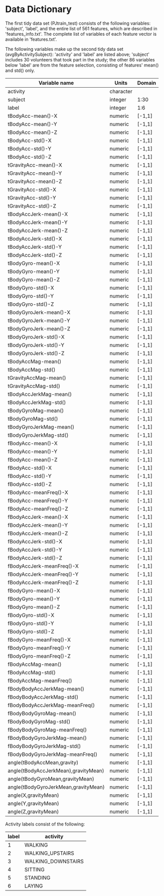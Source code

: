 # Data Dictionary


The first tidy data set (PJtrain_test) consists of the following variables: 'subject', 'label', and the entire list of 561 features, which are described in 'features_info.txt'. The complete list of variables of each feature vector is available in 'features.txt'. 

The following variables make up the second tidy data set (avgByActivitySubject): 'activity' and 'label' are listed above; 'subject' includes 30 volunteers that took part in the study; the other 86 variables below 'label' are from the feature selection, consisting of features' mean() and std() only.

|Variable name	|Units	|Domain
|---|	---|	---|
|activity|	character|	|
|subject|	integer|	1:30|
|label|	integer|	1:6|
|tBodyAcc-mean()-X|	numeric|	[-1,1]|
|tBodyAcc-mean()-Y|	numeric|	[-1,1]|
|tBodyAcc-mean()-Z|	numeric|	[-1,1]|
|tBodyAcc-std()-X|	numeric|	[-1,1]|
|tBodyAcc-std()-Y|	numeric|	[-1,1]|
|tBodyAcc-std()-Z|	numeric|	[-1,1]|
|tGravityAcc-mean()-X|	numeric|	[-1,1]|
|tGravityAcc-mean()-Y|	numeric|	[-1,1]|
|tGravityAcc-mean()-Z|	numeric|	[-1,1]|
|tGravityAcc-std()-X|	numeric|	[-1,1]|
|tGravityAcc-std()-Y|	numeric|	[-1,1]|
|tGravityAcc-std()-Z|	numeric|	[-1,1]|
|tBodyAccJerk-mean()-X|	numeric|	[-1,1]|
|tBodyAccJerk-mean()-Y|	numeric|	[-1,1]|
|tBodyAccJerk-mean()-Z|	numeric|	[-1,1]|
|tBodyAccJerk-std()-X|	numeric|	[-1,1]|
|tBodyAccJerk-std()-Y|	numeric|	[-1,1]|
|tBodyAccJerk-std()-Z|	numeric|	[-1,1]|
|tBodyGyro-mean()-X|	numeric|	[-1,1]|
|tBodyGyro-mean()-Y|	numeric|	[-1,1]|
|tBodyGyro-mean()-Z|	numeric|	[-1,1]|
|tBodyGyro-std()-X|	numeric|	[-1,1]|
|tBodyGyro-std()-Y|	numeric|	[-1,1]|
|tBodyGyro-std()-Z|	numeric|	[-1,1]|
|tBodyGyroJerk-mean()-X|	numeric|	[-1,1]|
|tBodyGyroJerk-mean()-Y|	numeric|	[-1,1]|
|tBodyGyroJerk-mean()-Z|	numeric|	[-1,1]|
|tBodyGyroJerk-std()-X|	numeric|	[-1,1]|
|tBodyGyroJerk-std()-Y|	numeric|	[-1,1]|
|tBodyGyroJerk-std()-Z|	numeric|	[-1,1]|
|tBodyAccMag-mean()|	numeric|	[-1,1]|
|tBodyAccMag-std()|	numeric|	[-1,1]|
|tGravityAccMag-mean()|	numeric|	[-1,1]|
|tGravityAccMag-std()|	numeric|	[-1,1]|
|tBodyAccJerkMag-mean()|	numeric|	[-1,1]|
|tBodyAccJerkMag-std()|	numeric|	[-1,1]|
|tBodyGyroMag-mean()|	numeric|	[-1,1]|
|tBodyGyroMag-std()|	numeric|	[-1,1]|
|tBodyGyroJerkMag-mean()|	numeric|	[-1,1]|
|tBodyGyroJerkMag-std()|	numeric|	[-1,1]|
|fBodyAcc-mean()-X|	numeric|	[-1,1]|
|fBodyAcc-mean()-Y|	numeric|	[-1,1]|
|fBodyAcc-mean()-Z|	numeric|	[-1,1]|
|fBodyAcc-std()-X|	numeric|	[-1,1]|
|fBodyAcc-std()-Y|	numeric|	[-1,1]|
|fBodyAcc-std()-Z|	numeric|	[-1,1]|
|fBodyAcc-meanFreq()-X|	numeric|	[-1,1]|
|fBodyAcc-meanFreq()-Y|	numeric|	[-1,1]|
|fBodyAcc-meanFreq()-Z|	numeric|	[-1,1]|
|fBodyAccJerk-mean()-X|	numeric|	[-1,1]|
|fBodyAccJerk-mean()-Y|	numeric|	[-1,1]|
|fBodyAccJerk-mean()-Z|	numeric|	[-1,1]|
|fBodyAccJerk-std()-X|	numeric|	[-1,1]|
|fBodyAccJerk-std()-Y|	numeric|	[-1,1]|
|fBodyAccJerk-std()-Z|	numeric|	[-1,1]|
|fBodyAccJerk-meanFreq()-X|	numeric|	[-1,1]|
|fBodyAccJerk-meanFreq()-Y|	numeric|	[-1,1]|
|fBodyAccJerk-meanFreq()-Z|	numeric|	[-1,1]|
|fBodyGyro-mean()-X|	numeric|	[-1,1]|
|fBodyGyro-mean()-Y|	numeric|	[-1,1]|
|fBodyGyro-mean()-Z|	numeric|	[-1,1]|
|fBodyGyro-std()-X|	numeric|	[-1,1]|
|fBodyGyro-std()-Y|	numeric|	[-1,1]|
|fBodyGyro-std()-Z|	numeric|	[-1,1]|
|fBodyGyro-meanFreq()-X|	numeric|	[-1,1]|
|fBodyGyro-meanFreq()-Y|	numeric|	[-1,1]|
|fBodyGyro-meanFreq()-Z|	numeric|	[-1,1]|
|fBodyAccMag-mean()|	numeric|	[-1,1]|
|fBodyAccMag-std()|	numeric|	[-1,1]|
|fBodyAccMag-meanFreq()|	numeric|	[-1,1]|
|fBodyBodyAccJerkMag-mean()|	numeric|	[-1,1]|
|fBodyBodyAccJerkMag-std()|	numeric|	[-1,1]|
|fBodyBodyAccJerkMag-meanFreq()|	numeric|	[-1,1]|
|fBodyBodyGyroMag-mean()|	numeric|	[-1,1]|
|fBodyBodyGyroMag-std()|	numeric|	[-1,1]|
|fBodyBodyGyroMag-meanFreq()|	numeric|	[-1,1]|
|fBodyBodyGyroJerkMag-mean()|	numeric|	[-1,1]|
|fBodyBodyGyroJerkMag-std()|	numeric|	[-1,1]|
|fBodyBodyGyroJerkMag-meanFreq()|	numeric|	[-1,1]|
|angle(tBodyAccMean,gravity)|	numeric|	[-1,1]|
|angle(tBodyAccJerkMean),gravityMean)|	numeric|	[-1,1]|
|angle(tBodyGyroMean,gravityMean)|	numeric|	[-1,1]|
|angle(tBodyGyroJerkMean,gravityMean)|	numeric|	[-1,1]|
|angle(X,gravityMean)|	numeric|	[-1,1]|
|angle(Y,gravityMean)|	numeric|	[-1,1]|
|angle(Z,gravityMean)|	numeric|	[-1,1]|

Activity labels consist of the following:

label | activity
--- | ---
1 | WALKING
2 | WALKING_UPSTAIRS
3 | WALKING_DOWNSTAIRS
4 | SITTING
5 | STANDING
6 | LAYING
